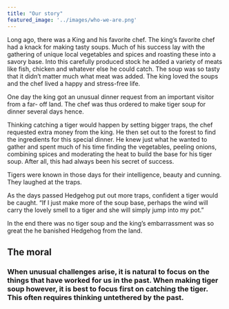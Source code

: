 ```yaml
---
title: "Our story"
featured_image: '../images/who-we-are.png'
---
```


Long ago, there was a King and his favorite chef. The king’s favorite chef had a 
knack for making tasty soups. Much of his success lay with the gathering of unique local vegetables and spices and roasting these into a savory base. Into this carefully produced stock he added a variety of meats like fish, chicken and whatever else he 
could catch. The soup was so tasty that it didn’t matter much what meat was added. 
The king loved the soups and the chef lived a happy and stress-free life.

One day the king got an unusual dinner request from an important visitor from a far-
off land. The chef was thus ordered to make tiger soup for dinner several days hence. 

Thinking catching a tiger would happen by setting bigger traps, the chef requested 
extra money from the king. He then set out to the forest to find the ingredients for this special dinner. He knew just what he wanted to gather and spent much of his time 
finding the vegetables, peeling onions, combining spices and moderating the heat to 
build the base for his tiger soup. After all, this had always been his secret of success.

Tigers were known in those days for their intelligence, beauty and cunning. They laughed at the traps.

As the days passed Hedgehog put out more traps, confident a tiger would be caught. “If I just make more of the soup base, perhaps the wind will carry the lovely smell to a tiger and she will simply jump into my pot.” 

In the end there was no tiger soup and the king’s embarrassment was so great the he banished Hedgehog from the land. 

## The moral

### When unusual challenges arise, it is natural to focus on the things that have worked for us in the past. When making tiger soup however, it is best to focus first on catching the tiger. This often requires thinking untethered by the past.